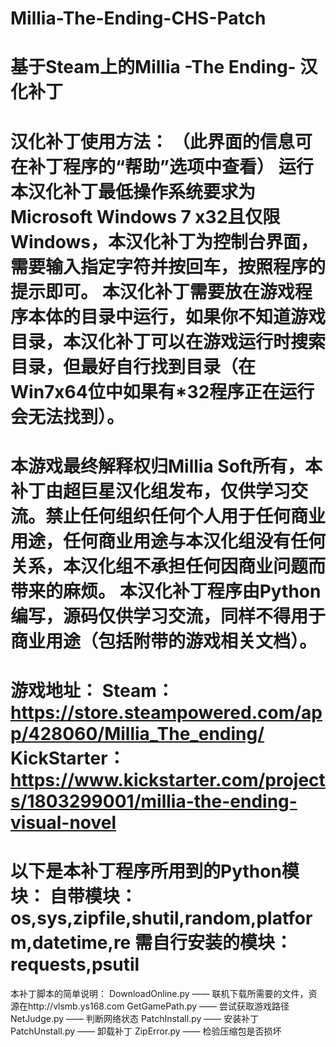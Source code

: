 # Millia-The-Ending-CHS-Patch
基于Steam上的Millia -The Ending- 汉化补丁
=============================================
汉化补丁使用方法：
（此界面的信息可在补丁程序的“帮助”选项中查看）
运行本汉化补丁最低操作系统要求为Microsoft Windows 7 x32且仅限Windows，本汉化补丁为控制台界面，需要输入指定字符并按回车，按照程序的提示即可。
本汉化补丁需要放在游戏程序本体的目录中运行，如果你不知道游戏目录，本汉化补丁可以在游戏运行时搜索目录，但最好自行找到目录（在Win7x64位中如果有*32程序正在运行会无法找到）。
=============================================
本游戏最终解释权归Millia Soft所有，本补丁由超巨星汉化组发布，仅供学习交流。禁止任何组织任何个人用于任何商业用途，任何商业用途与本汉化组没有任何关系，本汉化组不承担任何因商业问题而带来的麻烦。
本汉化补丁程序由Python编写，源码仅供学习交流，同样不得用于商业用途（包括附带的游戏相关文档）。
=============================================
游戏地址：
Steam：https://store.steampowered.com/app/428060/Millia_The_ending/
KickStarter：https://www.kickstarter.com/projects/1803299001/millia-the-ending-visual-novel
=============================================
以下是本补丁程序所用到的Python模块：
自带模块：os,sys,zipfile,shutil,random,platform,datetime,re
需自行安装的模块：requests,psutil
=============================================
本补丁脚本的简单说明：
DownloadOnline.py —— 联机下载所需要的文件，资源在http://vlsmb.ys168.com
GetGamePath.py —— 尝试获取游戏路径
NetJudge.py —— 判断网络状态
PatchInstall.py —— 安装补丁
PatchUnstall.py —— 卸载补丁
ZipError.py —— 检验压缩包是否损坏
